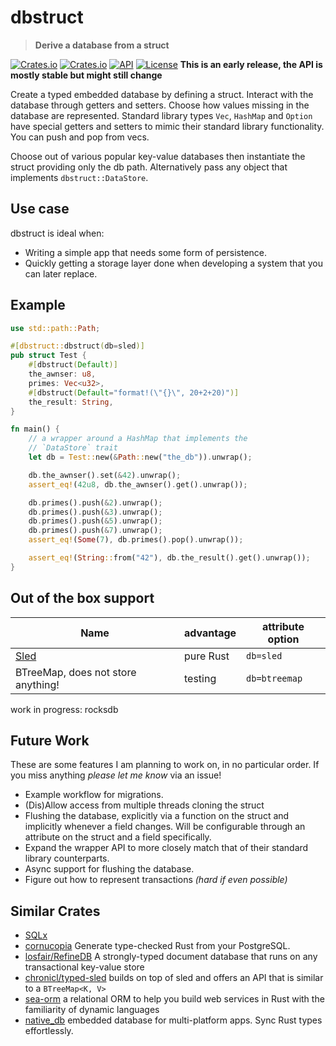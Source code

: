 # dbstruct

> **Derive a database from a struct**

[![Crates.io](https://img.shields.io/crates/v/dbstruct?style=flat-square)](https://crates.io/crates/dbstruct)
[![Crates.io](https://img.shields.io/crates/d/dbstruct?style=flat-square)](https://crates.io/crates/dbstruct)
[![API](https://docs.rs/dbstruct/badge.svg)](https://docs.rs/dbstruct)
[![License](https://img.shields.io/badge/license-MIT-blue?style=flat-square)](LICENSE-MIT)
**This is an early release, the API is mostly stable but might still change**

Create a typed embedded database by defining a struct. Interact with the database through getters and setters. Choose how values missing in the database are represented. Standard library types `Vec`, `HashMap` and `Option` have special getters and setters to mimic their standard library functionality. You can push and pop from vecs. 

Choose out of various popular key-value databases then instantiate the struct providing only the db path. Alternatively pass any object that implements `dbstruct::DataStore`. 


## Use case
dbstruct is ideal when:
- Writing a simple app that needs some form of persistence.
- Quickly getting a storage layer done when developing a system that you can later replace.


## Example
```rust
use std::path::Path;

#[dbstruct::dbstruct(db=sled)]
pub struct Test {
	#[dbstruct(Default)]
	the_awnser: u8,
	primes: Vec<u32>,
	#[dbstruct(Default="format!(\"{}\", 20+2+20)")]
	the_result: String,
}

fn main() {
	// a wrapper around a HashMap that implements the 
	// `DataStore` trait
	let db = Test::new(&Path::new("the_db")).unwrap();

	db.the_awnser().set(&42).unwrap();
	assert_eq!(42u8, db.the_awnser().get().unwrap());

	db.primes().push(&2).unwrap();
	db.primes().push(&3).unwrap();
	db.primes().push(&5).unwrap();
    db.primes().push(&7).unwrap();
    assert_eq!(Some(7), db.primes().pop().unwrap());

    assert_eq!(String::from("42"), db.the_result().get().unwrap());
}
```

## Out of the box support
| Name                                    | advantage | attribute option |
|-----------------------------------------|-----------|------------------|
| [Sled](https://crates.io/crates/sled)   | pure Rust | `db=sled`        |
| BTreeMap, does not store anything!      | testing   | `db=btreemap`    |

work in progress: rocksdb

## Future Work
These are some features I am planning to work on, in no particular order. If you miss anything *please let me know* via an issue!
- Example workflow for migrations.
- (Dis)Allow access from multiple threads cloning the struct
- Flushing the database, explicitly via a function on the struct and implicitly whenever a field changes. Will be configurable through an attribute on the struct and a field specifically.
- Expand the wrapper API to more closely match that of their standard library counterparts.
- Async support for flushing the database.
- Figure out how to represent transactions _(hard if even possible)_

## Similar Crates
- [SQLx](https://crates.io/crates/sqlx)
- [cornucopia](https://crates.io/crates/cornucopia) Generate type-checked Rust from your PostgreSQL.
- [losfair/RefineDB](https://github.com/losfair/RefineDB) A strongly-typed document database that runs on any transactional key-value store
- [chronicl/typed-sled](https://crates.io/crates/typed-sled) builds on top of sled and offers an API that is similar to a `BTreeMap<K, V>`
- [sea-orm](https://crates.io/crates/sea-orm) a relational ORM to help you build web services in Rust with the familiarity of dynamic languages
- [native_db](https://github.com/vincent-herlemont/native_db) embedded database for multi-platform apps. Sync Rust types effortlessly.
